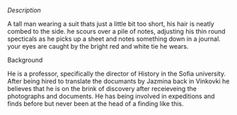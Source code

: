 *Description*

A tall man wearing a suit thats just a little bit too short, his hair is neatly combed to the side. he scours over a pile of notes, adjusting his thin round specticals as he picks up a sheet and notes something down in a journal. your eyes are caught by the bright red and white tie he wears.

Background

He is a professor, specifically the director of History in the Sofia university. After being hired to translate the documants by Jazmina back in Vinkovki he believes that he is on the brink of discovery after receieveing the photographs and documents. He has being involved in expeditions and finds before but never been at the head of a finding like this. 

